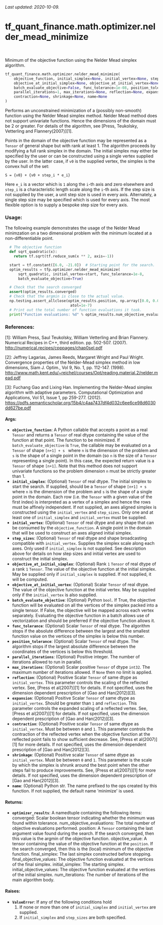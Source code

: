<!--
This file is generated by a tool. Do not edit directly.
For open-source contributions the docs will be updated automatically.
-->

*Last updated: 2020-10-09.*

<div itemscope itemtype="http://developers.google.com/ReferenceObject">
<meta itemprop="name" content="tf_quant_finance.math.optimizer.nelder_mead_minimize" />
<meta itemprop="path" content="Stable" />
</div>

# tf_quant_finance.math.optimizer.nelder_mead_minimize

<!-- Insert buttons and diff -->

<table class="tfo-notebook-buttons tfo-api" align="left">
</table>



Minimum of the objective function using the Nelder Mead simplex algorithm.

```python
tf_quant_finance.math.optimizer.nelder_mead_minimize(
    objective_function, initial_simplex=None, initial_vertex=None, step_sizes=None,
    objective_at_initial_simplex=None, objective_at_initial_vertex=None,
    batch_evaluate_objective=False, func_tolerance=1e-08, position_tolerance=1e-08,
    parallel_iterations=1, max_iterations=None, reflection=None, expansion=None,
    contraction=None, shrinkage=None, name=None
)
```



<!-- Placeholder for "Used in" -->

Performs an unconstrained minimization of a (possibly non-smooth) function
using the Nelder Mead simplex method. Nelder Mead method does not support
univariate functions. Hence the dimensions of the domain must be 2 or greater.
For details of the algorithm, see
[Press, Teukolsky, Vetterling and Flannery(2007)][1].

Points in the domain of the objective function may be represented as a
`Tensor` of general shape but with rank at least 1. The algorithm proceeds
by modifying a full rank simplex in the domain. The initial simplex may
either be specified by the user or can be constructed using a single vertex
supplied by the user. In the latter case, if `v0` is the supplied vertex,
the simplex is the convex hull of the set:

```None
S = {v0} + {v0 + step_i * e_i}
```

Here `e_i` is a vector which is `1` along the `i`-th axis and zero elsewhere
and `step_i` is a characteristic length scale along the `i`-th axis. If the
step size is not supplied by the user, a unit step size is used in every axis.
Alternately, a single step size may be specified which is used for every
axis. The most flexible option is to supply a bespoke step size for every
axis.

### Usage:

The following example demonstrates the usage of the Nelder Mead minimzation
on a two dimensional problem with the minimum located at a non-differentiable
point.

```python
  # The objective function
  def sqrt_quadratic(x):
    return tf.sqrt(tf.reduce_sum(x ** 2, axis=-1))

  start = tf.constant([6.0, -21.0])  # Starting point for the search.
  optim_results = tfp.optimizer.nelder_mead_minimize(
      sqrt_quadratic, initial_vertex=start, func_tolerance=1e-8,
      batch_evaluate_objective=True)

  # Check that the search converged
  assert(optim_results.converged)
  # Check that the argmin is close to the actual value.
  np.testing.assert_allclose(optim_results.position, np.array([0.0, 0.0]),
                              atol=1e-7)
  # Print out the total number of function evaluations it took.
  print("Function evaluations: %d" % optim_results.num_objective_evaluations)
```

### References:
[1]: William Press, Saul Teukolsky, William Vetterling and Brian Flannery.
  Numerical Recipes in C++, third edition. pp. 502-507. (2007).
  http://numerical.recipes/cpppages/chap0sel.pdf

[2]: Jeffrey Lagarias, James Reeds, Margaret Wright and Paul Wright.
  Convergence properties of the Nelder-Mead simplex method in low dimensions,
  Siam J. Optim., Vol 9, No. 1, pp. 112-147. (1998).
  http://www.math.kent.edu/~reichel/courses/Opt/reading.material.2/nelder.mead.pdf

[3]: Fuchang Gao and Lixing Han. Implementing the Nelder-Mead simplex
  algorithm with adaptive parameters. Computational Optimization and
  Applications, Vol 51, Issue 1, pp 259-277. (2012).
  https://pdfs.semanticscholar.org/15b4/c4aa7437df4d032c6ee6ce98d6030dd627be.pdf

#### Args:


* <b>`objective_function`</b>:  A Python callable that accepts a point as a
  real `Tensor` and returns a `Tensor` of real dtype containing
  the value of the function at that point. The function
  to be minimized. If `batch_evaluate_objective` is `True`, the callable
  may be evaluated on a `Tensor` of shape `[n+1] + s ` where `n` is
  the dimension of the problem and `s` is the shape of a single point
  in the domain (so `n` is the size of a `Tensor` representing a
  single point).
  In this case, the expected return value is a `Tensor` of shape `[n+1]`.
  Note that this method does not support univariate functions so the problem
  dimension `n` must be strictly greater than 1.
* <b>`initial_simplex`</b>: (Optional) `Tensor` of real dtype. The initial simplex to
  start the search. If supplied, should be a `Tensor` of shape `[n+1] + s`
  where `n` is the dimension of the problem and `s` is the shape of a
  single point in the domain. Each row (i.e. the `Tensor` with a given
  value of the first index) is interpreted as a vertex of a simplex and
  hence the rows must be affinely independent. If not supplied, an axes
  aligned simplex is constructed using the `initial_vertex` and
  `step_sizes`. Only one and at least one of `initial_simplex` and
  `initial_vertex` must be supplied.
* <b>`initial_vertex`</b>: (Optional) `Tensor` of real dtype and any shape that can
  be consumed by the `objective_function`. A single point in the domain that
  will be used to construct an axes aligned initial simplex.
* <b>`step_sizes`</b>: (Optional) `Tensor` of real dtype and shape broadcasting
  compatible with `initial_vertex`. Supplies the simplex scale along each
  axes. Only used if `initial_simplex` is not supplied. See description
  above for details on how step sizes and initial vertex are used to
  construct the initial simplex.
* <b>`objective_at_initial_simplex`</b>: (Optional) Rank `1` `Tensor` of real dtype
  of a rank `1` `Tensor`. The value of the objective function at the
  initial simplex. May be supplied only if `initial_simplex` is
  supplied. If not supplied, it will be computed.
* <b>`objective_at_initial_vertex`</b>: (Optional) Scalar `Tensor` of real dtype. The
  value of the objective function at the initial vertex. May be supplied
  only if the `initial_vertex` is also supplied.
* <b>`batch_evaluate_objective`</b>: (Optional) Python `bool`. If True, the objective
  function will be evaluated on all the vertices of the simplex packed
  into a single tensor. If False, the objective will be mapped across each
  vertex separately. Evaluating the objective function in a batch allows
  use of vectorization and should be preferred if the objective function
  allows it.
* <b>`func_tolerance`</b>: (Optional) Scalar `Tensor` of real dtype. The algorithm
  stops if the absolute difference between the largest and the smallest
  function value on the vertices of the simplex is below this number.
* <b>`position_tolerance`</b>: (Optional) Scalar `Tensor` of real dtype. The
  algorithm stops if the largest absolute difference between the
  coordinates of the vertices is below this threshold.
* <b>`parallel_iterations`</b>: (Optional) Positive integer. The number of iterations
  allowed to run in parallel.
* <b>`max_iterations`</b>: (Optional) Scalar positive `Tensor` of dtype `int32`.
  The maximum number of iterations allowed. If `None` then no limit is
  applied.
* <b>`reflection`</b>: (Optional) Positive Scalar `Tensor` of same dtype as
  `initial_vertex`. This parameter controls the scaling of the reflected
  vertex. See, [Press et al(2007)][1] for details. If not specified,
  uses the dimension dependent prescription of [Gao and Han(2012)][3].
* <b>`expansion`</b>: (Optional) Positive Scalar `Tensor` of same dtype as
  `initial_vertex`. Should be greater than `1` and `reflection`. This
  parameter controls the expanded scaling of a reflected vertex.
  See, [Press et al(2007)][1] for details. If not specified, uses the
  dimension dependent prescription of [Gao and Han(2012)][3].
* <b>`contraction`</b>: (Optional) Positive scalar `Tensor` of same dtype as
  `initial_vertex`. Must be between `0` and `1`. This parameter controls
  the contraction of the reflected vertex when the objective function at
  the reflected point fails to show sufficient decrease.
  See, [Press et al(2007)][1] for more details. If not specified, uses
  the dimension dependent prescription of [Gao and Han(2012][3].
* <b>`shrinkage`</b>: (Optional) Positive scalar `Tensor` of same dtype as
  `initial_vertex`. Must be between `0` and `1`. This parameter is the scale
  by which the simplex is shrunk around the best point when the other
  steps fail to produce improvements.
  See, [Press et al(2007)][1] for more details. If not specified, uses
  the dimension dependent prescription of [Gao and Han(2012][3].
* <b>`name`</b>: (Optional) Python str. The name prefixed to the ops created by this
  function. If not supplied, the default name 'minimize' is used.


#### Returns:


* <b>`optimizer_results`</b>: A namedtuple containing the following items:
  converged: Scalar boolean tensor indicating whether the minimum was
    found within tolerance.
  num_objective_evaluations: The total number of objective
    evaluations performed.
  position: A `Tensor` containing the last argument value found
    during the search. If the search converged, then
    this value is the argmin of the objective function.
  objective_value: A tensor containing the value of the objective
    function at the `position`. If the search
    converged, then this is the (local) minimum of
    the objective function.
  final_simplex: The last simplex constructed before stopping.
  final_objective_values: The objective function evaluated at the
    vertices of the final simplex.
  initial_simplex: The starting simplex.
  initial_objective_values: The objective function evaluated at the
    vertices of the initial simplex.
  num_iterations: The number of iterations of the main algorithm body.


#### Raises:


* <b>`ValueError`</b>: If any of the following conditions hold
  1. If none or more than one of `initial_simplex` and `initial_vertex` are
    supplied.
  2. If `initial_simplex` and `step_sizes` are both specified.